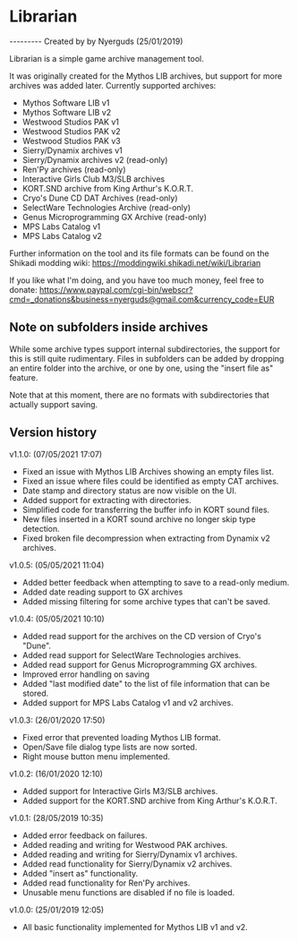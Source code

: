 # Librarian

--------- Created by by Nyerguds (25/01/2019)

Librarian is a simple game archive management tool.

It was originally created for the Mythos LIB archives, but support for more
archives was added later. Currently supported archives:

- Mythos Software LIB v1
- Mythos Software LIB v2
- Westwood Studios PAK v1
- Westwood Studios PAK v2
- Westwood Studios PAK v3
- Sierry/Dynamix archives v1
- Sierry/Dynamix archives v2 (read-only)
- Ren'Py archives (read-only)
- Interactive Girls Club M3/SLB archives
- KORT.SND archive from King Arthur's K.O.R.T.
- Cryo's Dune CD DAT Archives (read-only)
- SelectWare Technologies Archive (read-only)
- Genus Microprogramming GX Archive (read-only)
- MPS Labs Catalog v1
- MPS Labs Catalog v2

Further information on the tool and its file formats can be found on the Shikadi modding wiki:
<https://moddingwiki.shikadi.net/wiki/Librarian>

If you like what I'm doing, and you have too much money, feel free to donate:
<https://www.paypal.com/cgi-bin/webscr?cmd=_donations&business=nyerguds@gmail.com&currency_code=EUR>

## Note on subfolders inside archives


While some archive types support internal subdirectories, the support for this is still quite
rudimentary. Files in subfolders can be added by dropping an entire folder into the archive,
or one by one, using the "insert file as" feature.

Note that at this moment, there are no formats with subdirectories that actually support saving.

## Version history


v1.1.0: (07/05/2021 17:07)
- Fixed an issue with Mythos LIB Archives showing an empty files list.
- Fixed an issue where files could be identified as empty CAT archives.
- Date stamp and directory status are now visible on the UI.
- Added support for extracting with directories.
- Simplified code for transferring the buffer info in KORT sound files.
- New files inserted in a KORT sound archive no longer skip type detection.
- Fixed broken file decompression when extracting from Dynamix v2 archives.

v1.0.5: (05/05/2021 11:04)

- Added better feedback when attempting to save to a read-only medium.
- Added date reading support to GX archives
- Added missing filtering for some archive types that can't be saved.

v1.0.4: (05/05/2021 10:10)

- Added read support for the archives on the CD version of Cryo's "Dune".
- Added read support for SelectWare Technologies archives.
- Added read support for Genus Microprogramming GX archives.
- Improved error handling on saving
- Added "last modified date" to the list of file information that can be stored.
- Added support for MPS Labs Catalog v1 and v2 archives.

v1.0.3: (26/01/2020 17:50)

- Fixed error that prevented loading Mythos LIB format.
- Open/Save file dialog type lists are now sorted.
- Right mouse button menu implemented.

v1.0.2: (16/01/2020 12:10)

- Added support for Interactive Girls M3/SLB archives.
- Added support for the KORT.SND archive from King Arthur's K.O.R.T.

v1.0.1: (28/05/2019 10:35)

- Added error feedback on failures.
- Added reading and writing for Westwood PAK archives.
- Added reading and writing for Sierry/Dynamix v1 archives.
- Added read functionality for Sierry/Dynamix v2 archives.
- Added "insert as" functionality.
- Added read functionality for Ren'Py archives.
- Unusable menu functions are disabled if no file is loaded.

v1.0.0: (25/01/2019 12:05)

- All basic functionality implemented for Mythos LIB v1 and v2.

